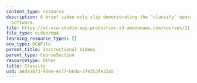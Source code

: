 ```yaml
---
content_type: resource
description: A brief video-only clip demonstrating the "classify" operation in ArcGIS
  software.
file: https://ol-ocw-studio-app-production.s3.amazonaws.com/courses/11-205-introduction-to-spatial-analysis-fall-2019/aeda287390deec77b6da274353fe21a5_MIT11_205F19_classify.mp4
file_type: video/mp4
learning_resource_types: []
ocw_type: OCWFile
parent_title: Instructional Videos
parent_type: CourseSection
resourcetype: Other
title: Classify
uid: aeda2873-90de-ec77-b6da-274353fe21a5
---
```


